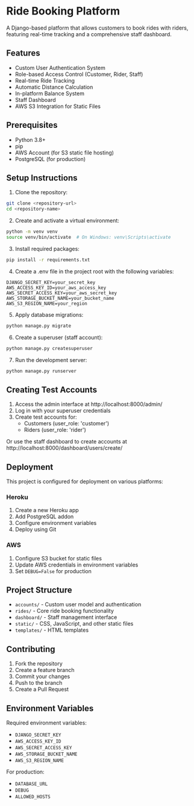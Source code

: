 # Ride Booking Platform

A Django-based platform that allows customers to book rides with riders, featuring real-time tracking and a comprehensive staff dashboard.

## Features

- Custom User Authentication System
- Role-based Access Control (Customer, Rider, Staff)
- Real-time Ride Tracking
- Automatic Distance Calculation
- In-platform Balance System
- Staff Dashboard
- AWS S3 Integration for Static Files

## Prerequisites

- Python 3.8+
- pip
- AWS Account (for S3 static file hosting)
- PostgreSQL (for production)

## Setup Instructions

1. Clone the repository:
```bash
git clone <repository-url>
cd <repository-name>
```

2. Create and activate a virtual environment:
```bash
python -m venv venv
source venv/bin/activate  # On Windows: venv\Scripts\activate
```

3. Install required packages:
```bash
pip install -r requirements.txt
```

4. Create a .env file in the project root with the following variables:
```
DJANGO_SECRET_KEY=your_secret_key
AWS_ACCESS_KEY_ID=your_aws_access_key
AWS_SECRET_ACCESS_KEY=your_aws_secret_key
AWS_STORAGE_BUCKET_NAME=your_bucket_name
AWS_S3_REGION_NAME=your_region
```

5. Apply database migrations:
```bash
python manage.py migrate
```

6. Create a superuser (staff account):
```bash
python manage.py createsuperuser
```

7. Run the development server:
```bash
python manage.py runserver
```

## Creating Test Accounts

1. Access the admin interface at http://localhost:8000/admin/
2. Log in with your superuser credentials
3. Create test accounts for:
   - Customers (user_role: 'customer')
   - Riders (user_role: 'rider')

Or use the staff dashboard to create accounts at http://localhost:8000/dashboard/users/create/

## Deployment

This project is configured for deployment on various platforms:

### Heroku
1. Create a new Heroku app
2. Add PostgreSQL addon
3. Configure environment variables
4. Deploy using Git

### AWS
1. Configure S3 bucket for static files
2. Update AWS credentials in environment variables
3. Set `DEBUG=False` for production

## Project Structure

- `accounts/` - Custom user model and authentication
- `rides/` - Core ride booking functionality
- `dashboard/` - Staff management interface
- `static/` - CSS, JavaScript, and other static files
- `templates/` - HTML templates

## Contributing

1. Fork the repository
2. Create a feature branch
3. Commit your changes
4. Push to the branch
5. Create a Pull Request

## Environment Variables

Required environment variables:
- `DJANGO_SECRET_KEY`
- `AWS_ACCESS_KEY_ID`
- `AWS_SECRET_ACCESS_KEY`
- `AWS_STORAGE_BUCKET_NAME`
- `AWS_S3_REGION_NAME`

For production:
- `DATABASE_URL`
- `DEBUG`
- `ALLOWED_HOSTS`

